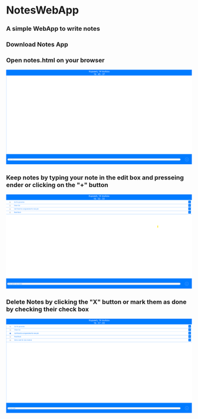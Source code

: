 # NotesWebApp 

### A simple WebApp to write notes  

### Download Notes App  

### Open notes.html on your browser  

![onOpen](./mdImages/note-app-onOpen.png)  

### Keep notes by typing your note in the edit box and presseing ender or clicking on the "+" button  

![keepingNotes](./mdImages/note-app-keepingNotes.png)  

### Delete Notes by clicking the "X" button or mark them as done by checking their check box  

![keepingNotes](./mdImages/note-app-delete.png)  